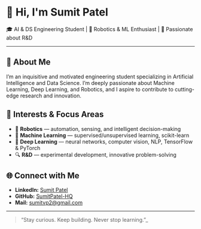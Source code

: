 # 👋 Hi, I'm Sumit Patel

🎓 AI & DS Engineering Student | 🤖 Robotics & ML Enthusiast | 🔬 Passionate about R&D

---

## 🚀 About Me

I’m an inquisitive and motivated engineering student specializing in Artificial Intelligence and Data Science. I’m deeply passionate about Machine Learning, Deep Learning, and Robotics, and I aspire to contribute to cutting-edge research and innovation.

## 🧠 Interests & Focus Areas

- 🤖 **Robotics** — automation, sensing, and intelligent decision-making
- 🧠 **Machine Learning** — supervised/unsupervised learning, scikit-learn
- 🧬 **Deep Learning** — neural networks, computer vision, NLP, TensorFlow & PyTorch
- 🔍 **R&D** — experimental development, innovative problem-solving

## 🌐 Connect with Me

- **LinkedIn:** [Sumit Patel](https://www.linkedin.com/in/sumitvpatel)
- **GitHub:** [SumitPatel-HQ](https://github.com/SumitPatel-HQ)
- **Mail:** sumitvp2@gmail.com


---
> “Stay curious. Keep building. Never stop learning.”_

